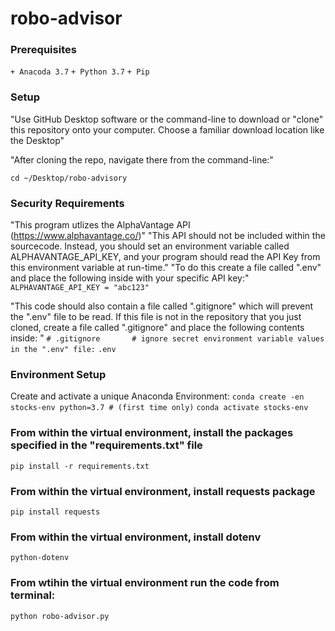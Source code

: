 # robo-advisor

### Prerequisites
`+ Anacoda 3.7`
`+ Python 3.7`
`+ Pip`

### Setup
"Use GitHub Desktop software or the command-line to download or "clone" this repository onto your computer. Choose a familiar download location like the Desktop" 


"After cloning the repo, navigate there from the command-line:"

` cd ~/Desktop/robo-advisory `

### Security Requirements
"This program utlizes the AlphaVantage API (https://www.alphavantage.co/)"
"This API should not be included within the sourcecode. Instead, you should set an environment variable called ALPHAVANTAGE_API_KEY, and your program should read the API Key from this environment variable at run-time."
"To do this create a file called ".env" and place the following inside with your specific API key:"
` ALPHAVANTAGE_API_KEY = "abc123" `

"This code should also contain a file called ".gitignore" which will prevent the ".env" file to be read. If this file is not in the repository that you just cloned, create a file called ".gitignore" and place the following contents inside: "
`# .gitignore`
`      `
`# ignore secret environment variable values in the ".env" file:`
`.env `


### Environment Setup
Create and activate a unique Anaconda Environment:
`conda create -en stocks-env python=3.7 # (first time only)`
`conda activate stocks-env`


### From within the virtual environment, install the packages specified in the "requirements.txt" file
`pip install -r requirements.txt`

### From within the virtual environment, install requests package
`pip install requests`

### From within the virtual environment, install dotenv
`python-dotenv`

### From wtihin the virtual environment run the code from terminal:
`python robo-advisor.py`



